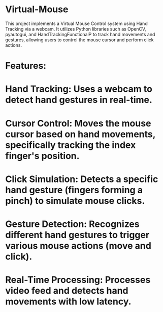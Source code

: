 # Virtual-Mouse
This project implements a Virtual Mouse Control system using Hand Tracking via a webcam. It utilizes Python libraries such as OpenCV, pyautogui, and HandTrackingFunctionalP to track hand movements and gestures, allowing users to control the mouse cursor and perform click actions.

# Features:

# Hand Tracking: Uses a webcam to detect hand gestures in real-time.
# Cursor Control: Moves the mouse cursor based on hand movements, specifically tracking the index finger's position.
# Click Simulation: Detects a specific hand gesture (fingers forming a pinch) to simulate mouse clicks.
# Gesture Detection: Recognizes different hand gestures to trigger various mouse actions (move and click).
# Real-Time Processing: Processes video feed and detects hand movements with low latency.

